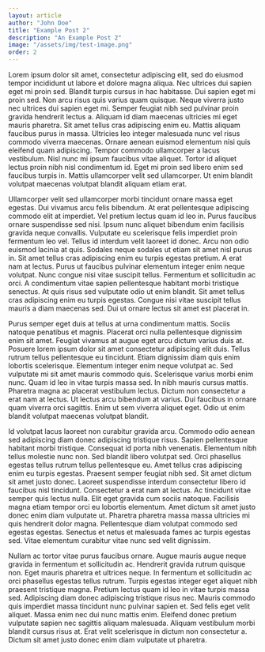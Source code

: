 ```yaml
---
layout: article
author: "John Doe"
title: "Example Post 2"
description: "An Example Post 2"
image: "/assets/img/test-image.png"
order: 2
---
```


Lorem ipsum dolor sit amet, consectetur adipiscing elit, sed do eiusmod tempor incididunt ut labore et dolore magna aliqua. Nec ultrices dui sapien eget mi proin sed. Blandit turpis cursus in hac habitasse. Dui sapien eget mi proin sed. Non arcu risus quis varius quam quisque. Neque viverra justo nec ultrices dui sapien eget mi. Semper feugiat nibh sed pulvinar proin gravida hendrerit lectus a. Aliquam id diam maecenas ultricies mi eget mauris pharetra. Sit amet tellus cras adipiscing enim eu. Mattis aliquam faucibus purus in massa. Ultricies leo integer malesuada nunc vel risus commodo viverra maecenas. Ornare aenean euismod elementum nisi quis eleifend quam adipiscing. Tempor commodo ullamcorper a lacus vestibulum. Nisl nunc mi ipsum faucibus vitae aliquet. Tortor id aliquet lectus proin nibh nisl condimentum id. Eget mi proin sed libero enim sed faucibus turpis in. Mattis ullamcorper velit sed ullamcorper. Ut enim blandit volutpat maecenas volutpat blandit aliquam etiam erat.

Ullamcorper velit sed ullamcorper morbi tincidunt ornare massa eget egestas. Dui vivamus arcu felis bibendum. At erat pellentesque adipiscing commodo elit at imperdiet. Vel pretium lectus quam id leo in. Purus faucibus ornare suspendisse sed nisi. Ipsum nunc aliquet bibendum enim facilisis gravida neque convallis. Vulputate eu scelerisque felis imperdiet proin fermentum leo vel. Tellus id interdum velit laoreet id donec. Arcu non odio euismod lacinia at quis. Sodales neque sodales ut etiam sit amet nisl purus in. Sit amet tellus cras adipiscing enim eu turpis egestas pretium. A erat nam at lectus. Purus ut faucibus pulvinar elementum integer enim neque volutpat. Nunc congue nisi vitae suscipit tellus. Fermentum et sollicitudin ac orci. A condimentum vitae sapien pellentesque habitant morbi tristique senectus. At quis risus sed vulputate odio ut enim blandit. Sit amet tellus cras adipiscing enim eu turpis egestas. Congue nisi vitae suscipit tellus mauris a diam maecenas sed. Dui ut ornare lectus sit amet est placerat in.

Purus semper eget duis at tellus at urna condimentum mattis. Sociis natoque penatibus et magnis. Placerat orci nulla pellentesque dignissim enim sit amet. Feugiat vivamus at augue eget arcu dictum varius duis at. Posuere lorem ipsum dolor sit amet consectetur adipiscing elit duis. Tellus rutrum tellus pellentesque eu tincidunt. Etiam dignissim diam quis enim lobortis scelerisque. Elementum integer enim neque volutpat ac. Sed vulputate mi sit amet mauris commodo quis. Scelerisque varius morbi enim nunc. Quam id leo in vitae turpis massa sed. In nibh mauris cursus mattis. Pharetra magna ac placerat vestibulum lectus. Dictum non consectetur a erat nam at lectus. Ut lectus arcu bibendum at varius. Dui faucibus in ornare quam viverra orci sagittis. Enim ut sem viverra aliquet eget. Odio ut enim blandit volutpat maecenas volutpat blandit.

Id volutpat lacus laoreet non curabitur gravida arcu. Commodo odio aenean sed adipiscing diam donec adipiscing tristique risus. Sapien pellentesque habitant morbi tristique. Consequat id porta nibh venenatis. Elementum nibh tellus molestie nunc non. Sed blandit libero volutpat sed. Orci phasellus egestas tellus rutrum tellus pellentesque eu. Amet tellus cras adipiscing enim eu turpis egestas. Praesent semper feugiat nibh sed. Sit amet dictum sit amet justo donec. Laoreet suspendisse interdum consectetur libero id faucibus nisl tincidunt. Consectetur a erat nam at lectus. Ac tincidunt vitae semper quis lectus nulla. Elit eget gravida cum sociis natoque. Facilisis magna etiam tempor orci eu lobortis elementum. Amet dictum sit amet justo donec enim diam vulputate ut. Pharetra pharetra massa massa ultricies mi quis hendrerit dolor magna. Pellentesque diam volutpat commodo sed egestas egestas. Senectus et netus et malesuada fames ac turpis egestas sed. Vitae elementum curabitur vitae nunc sed velit dignissim.

Nullam ac tortor vitae purus faucibus ornare. Augue mauris augue neque gravida in fermentum et sollicitudin ac. Hendrerit gravida rutrum quisque non. Eget mauris pharetra et ultrices neque. In fermentum et sollicitudin ac orci phasellus egestas tellus rutrum. Turpis egestas integer eget aliquet nibh praesent tristique magna. Pretium lectus quam id leo in vitae turpis massa sed. Adipiscing diam donec adipiscing tristique risus nec. Mauris commodo quis imperdiet massa tincidunt nunc pulvinar sapien et. Sed felis eget velit aliquet. Massa enim nec dui nunc mattis enim. Eleifend donec pretium vulputate sapien nec sagittis aliquam malesuada. Aliquam vestibulum morbi blandit cursus risus at. Erat velit scelerisque in dictum non consectetur a. Dictum sit amet justo donec enim diam vulputate ut pharetra.
